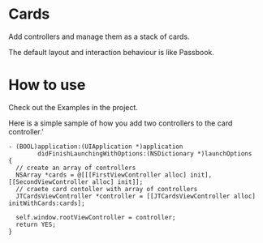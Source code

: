 Cards
=====

Add controllers and manage them as a stack of cards.

The default layout and interaction behaviour is like Passbook.


How to use
==========

Check out the Examples in the project.

Here is a simple sample of how you add two controllers to the card controller.'



    - (BOOL)application:(UIApplication *)application 
            didFinishLaunchingWithOptions:(NSDictionary *)launchOptions
    {
      // create an array of controllers
      NSArray *cards = @[[[FirstViewController alloc] init], [[SecondViewController alloc] init]];
      // craete card contoller with array of controllers
      JTCardsViewController *controller = [[JTCardsViewController alloc] initWithCards:cards];
      
      self.window.rootViewController = controller;
      return YES;
    }

